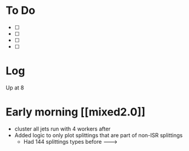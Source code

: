 


# To Do
- [ ] 
- [ ] 
- [ ] 
- [ ] 


# Log

Up at 8

# Early morning [[mixed2.0]]
- cluster all jets run with 4 workers after
- Added logic to only plot splittings that are part of non-ISR splittings
	- Had 144 splittings types before ---> 

